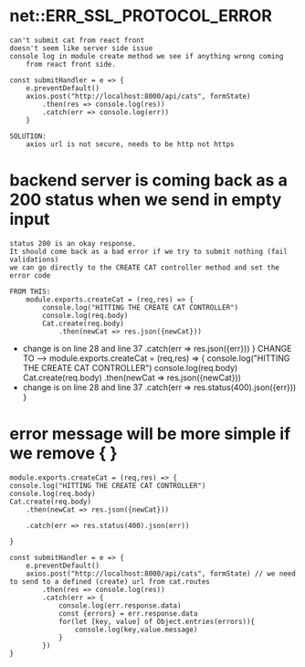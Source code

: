 # net::ERR_SSL_PROTOCOL_ERROR
	can't submit cat from react front
	doesn't seem like server side issue
	console log in module create method we see if anything wrong coming
		from react front side.
	
	const submitHandler = e => {
        e.preventDefault()
        axios.post("http://localhost:8000/api/cats", formState)
            .then(res => console.log(res))
            .catch(err => console.log(err))
    	}

	SOLUTION:
		axios url is not secure, needs to be http not https

# backend server is coming back as a 200 status when we send in empty input
    status 200 is an okay response.
    It should come back as a bad error if we try to submit nothing (fail validations)
    we can go directly to the CREATE CAT controller method and set the error code

    FROM THIS:
        module.exports.createCat = (req,res) => {
            console.log("HITTING THE CREATE CAT CONTROLLER")
            console.log(req.body)
            Cat.create(req.body)
                .then(newCat => res.json({newCat}))
 - change is on line 28 and line 37
                .catch(err => res.json({err}))
        }
    CHANGE TO -->
        module.exports.createCat = (req,res) => {
            console.log("HITTING THE CREATE CAT CONTROLLER")
            console.log(req.body)
            Cat.create(req.body)
                .then(newCat => res.json({newCat}))
 - change is on line 28 and line 37
                .catch(err => res.status(400).json({err}))
        }

# error message will be more simple if we remove { }
    module.exports.createCat = (req,res) => {
    console.log("HITTING THE CREATE CAT CONTROLLER")
    console.log(req.body)
    Cat.create(req.body)
        .then(newCat => res.json({newCat}))

        .catch(err => res.status(400).json(err))

    }

    const submitHandler = e => {
        e.preventDefault()
        axios.post("http://localhost:8000/api/cats", formState) // we need to send to a defined (create) url from cat.routes
            .then(res => console.log(res))
            .catch(err => {
                console.log(err.response.data)
                const {errors} = err.response.data
                for(let [key, value] of Object.entries(errors)){
                    console.log(key,value.message)
                }
            })
    }